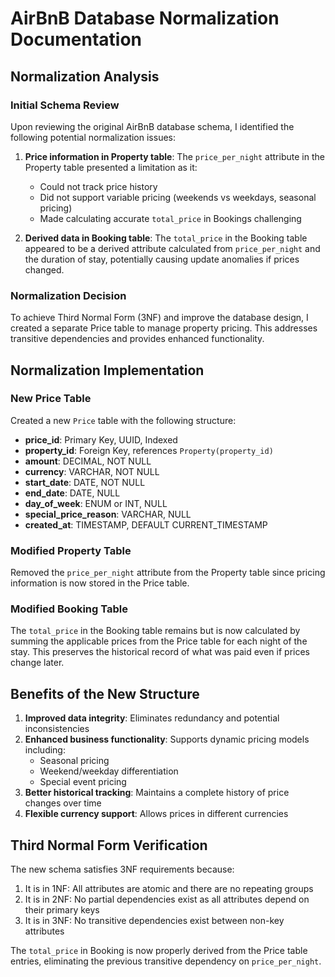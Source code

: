 # AirBnB Database Normalization Documentation

## Normalization Analysis

### Initial Schema Review

Upon reviewing the original AirBnB database schema, I identified the following potential normalization issues:

1. **Price information in Property table**: The `price_per_night` attribute in the Property table presented a limitation as it:

   - Could not track price history
   - Did not support variable pricing (weekends vs weekdays, seasonal pricing)
   - Made calculating accurate `total_price` in Bookings challenging

2. **Derived data in Booking table**: The `total_price` in the Booking table appeared to be a derived attribute calculated from `price_per_night` and the duration of stay, potentially causing update anomalies if prices changed.

### Normalization Decision

To achieve Third Normal Form (3NF) and improve the database design, I created a separate Price table to manage property pricing. This addresses transitive dependencies and provides enhanced functionality.

## Normalization Implementation

### New Price Table

Created a new `Price` table with the following structure:

- **price_id**: Primary Key, UUID, Indexed
- **property_id**: Foreign Key, references `Property(property_id)`
- **amount**: DECIMAL, NOT NULL
- **currency**: VARCHAR, NOT NULL
- **start_date**: DATE, NOT NULL
- **end_date**: DATE, NULL
- **day_of_week**: ENUM or INT, NULL
- **special_price_reason**: VARCHAR, NULL
- **created_at**: TIMESTAMP, DEFAULT CURRENT_TIMESTAMP

### Modified Property Table

Removed the `price_per_night` attribute from the Property table since pricing information is now stored in the Price table.

### Modified Booking Table

The `total_price` in the Booking table remains but is now calculated by summing the applicable prices from the Price table for each night of the stay. This preserves the historical record of what was paid even if prices change later.

## Benefits of the New Structure

1. **Improved data integrity**: Eliminates redundancy and potential inconsistencies
2. **Enhanced business functionality**: Supports dynamic pricing models including:
   - Seasonal pricing
   - Weekend/weekday differentiation
   - Special event pricing
3. **Better historical tracking**: Maintains a complete history of price changes over time
4. **Flexible currency support**: Allows prices in different currencies

## Third Normal Form Verification

The new schema satisfies 3NF requirements because:

1. It is in 1NF: All attributes are atomic and there are no repeating groups
2. It is in 2NF: No partial dependencies exist as all attributes depend on their primary keys
3. It is in 3NF: No transitive dependencies exist between non-key attributes

The `total_price` in Booking is now properly derived from the Price table entries, eliminating the previous transitive dependency on `price_per_night`.
